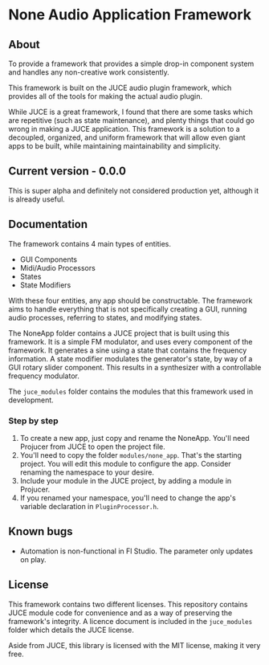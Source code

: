 # None Audio Application Framework
## About
To provide a framework that provides a simple drop-in component system
and handles any non-creative work consistently.

This framework is built on the JUCE audio plugin framework, which provides
all of the tools for making the actual audio plugin.

While JUCE is a great framework, I found that there are some tasks 
which are repetitive (such as state maintenance), and plenty things that could
go wrong in making a JUCE application. This framework is a solution
to a decoupled, organized, and uniform framework that will allow 
even giant apps to be built, while maintaining maintainability and simplicity.

## Current version - 0.0.0
This is super alpha and definitely not considered production yet, although it is already useful.

## Documentation
The framework contains 4 main types of entities.

- GUI Components
- Midi/Audio Processors
- States
- State Modifiers

With these four entities, any app should be constructable. The framework aims to 
handle everything that is not specifically creating a GUI, running audio processes, 
referring to states, and modifying states.

The NoneApp folder contains a JUCE project that is built using this framework. It
is a simple FM modulator, and uses every component of the framework. It generates
a sine using a state that contains the frequency information. A state modifier
modulates the generator's state, by way of a GUI rotary slider component. This
results in a synthesizer with a controllable frequency modulator.

The `juce_modules` folder contains the modules that this framework used in development.

### Step by step
1) To create a new app, just copy and rename the NoneApp. You'll need Projucer from JUCE to 
open the project file.
2) You'll need to copy the folder `modules/none_app`. That's the starting project. You
will edit this module to configure the app. Consider renaming the namespace to your desire.
3) Include your module in the JUCE project, by adding a module in Projucer.
4) If you renamed your namespace, you'll need to change the app's variable 
declaration in `PluginProcessor.h`.

## Known bugs
- Automation is non-functional in Fl Studio. The parameter only updates on play.

## License
This framework contains two different licenses. This repository contains JUCE module code 
for convenience and as a way of preserving the framework's integrity. 
A licence document is included in the `juce_modules` folder which details the JUCE license.

Aside from JUCE, this library is licensed with the MIT license, making it very free.